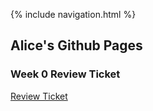 {% include navigation.html %}

## Alice's Github Pages


### Week 0 Review Ticket
[Review Ticket](https://github.com/tangalice/curly-chopstick/issues/1) <br>




